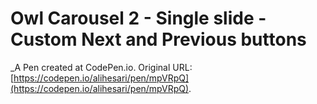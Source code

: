 # Owl Carousel 2 - Single slide - Custom Next and Previous buttons
 _A Pen created at CodePen.io. Original URL: [https://codepen.io/alihesari/pen/mpVRpQ](https://codepen.io/alihesari/pen/mpVRpQ).

 